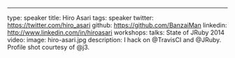 ---
type: speaker
title: Hiro Asari
tags: speaker
twitter: https://twitter.com/hiro_asari
github: https://github.com/BanzaiMan
linkedin: http://www.linkedin.com/in/hiroasari
workshops:
talks: State of JRuby 2014
video: 
image: hiro-asari.jpg
description: I hack on @TravisCI and @JRuby. Profile shot courtesy of @j3.

